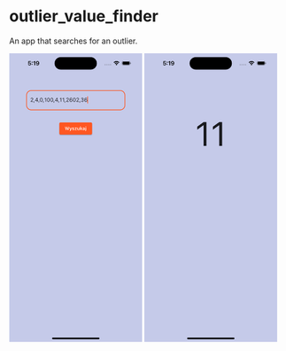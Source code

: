 # outlier_value_finder

An app that searches for an outlier.

<img src="/screens/numbers.png" width="240"> <img src="/screens/result.png" width="240"> 